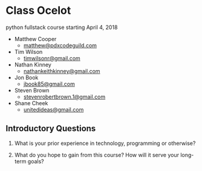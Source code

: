 # Class Ocelot

python fullstack course starting April 4, 2018


- Matthew Cooper
  - matthew@pdxcodeguild.com
- Tim Wilson
  - timwilsonr@gmail.com
- Nathan Kinney
  - nathankeithkinney@gmail.com
- Jon Book
  - jbook85@gmail.com
- Steven Brown
  - stevenrobertbrown.1@gmail.com
- Shane Cheek
  - unitedideas@gmail.com


## Introductory Questions

1. What is your prior experience in technology, programming or otherwise?

2. What do you hope to gain from this course? How will it serve your long-term goals?


